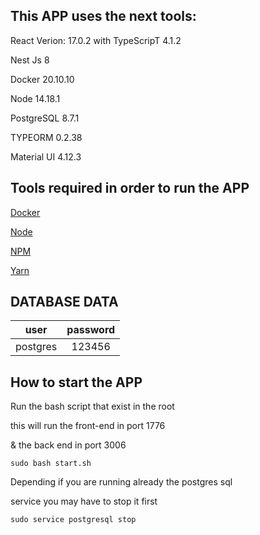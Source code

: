 ## This APP uses the next tools:

React Verion: 17.0.2 with TypeScripT 4.1.2

Nest Js 8

Docker 20.10.10

Node 14.18.1

PostgreSQL 8.7.1

TYPEORM 0.2.38

Material UI 4.12.3


## Tools required in order to run the APP 

[Docker](https://www.docker.com/)

[Node](https://nodejs.org/es/)

[NPM](https://www.npmjs.com/)

[Yarn](https://yarnpkg.com/)


## DATABASE DATA

| user  | password |
| ------------- |:-------------:|
| postgres      | 123456     |


## How to start the APP
Run the bash script that exist in the root

this will run the front-end in port 1776 

& the back end in port 3006

```
sudo bash start.sh
```

Depending if you are running already the postgres sql

service you may have to stop it first 

```
sudo service postgresql stop
```